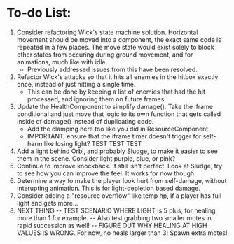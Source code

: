 # To-do List:

1. Consider refactoring Wick's state machine solution. Horizontal movement should be moved into a component, the exact same code is repeated in a few places. The move state would exist solely to block other states from occuring during ground movement, and for animations, much like with idle.
   - Previously addressed issues from this have been resolved.
2. Refactor Wick's attacks so that it hits all enemies in the hitbox exactly once, instead of just hitting a single time.
   - This can be done by keeping a list of enemies that had the hit processed, and ignoring them on future frames.
3. Update the HealthComponent to simplify damage(). Take the iframe conditional and just move that logic to its own function that gets called inside of damage() instead of duplicating code.
   - Add the clamping here too like you did in ResourceComponent.
   - IMPORTANT, ensure that the iframe timer doesn't trigger for self-harm like losing light? TEST TEST TEST
4. Add a light behind Orbi, and probably Sludge, to make it easier to see them in the scene. Consider light purple, blue, or pink?
5. Continue to improve knockback. It still  isn't perfect. Look at Sludge, try to see how you can improve the feel. It works for now though.
6. Determine a way to make the player look hurt from self-damage, without interupting animation. This is for light-depletion based damage.
7. Consider adding a "resource overflow" like temp hp, if a player has full light and gets more...
8. NEXT THING -- TEST SCENARIO WHERE LIGHT is 5 plus, for healing more than 1 for example.
   -- Also test grabbing two smaller motes in rapid succession as well!
   -- FIGURE OUT WHY HEALING AT HIGH VALUES IS WRONG. For now, no heals larger than 3! Spawn extra motes!